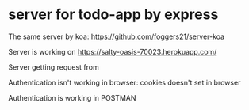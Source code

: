 # server for todo-app by express

The same server by koa: https://github.com/foggers21/server-koa

Server is working on https://salty-oasis-70023.herokuapp.com/

Server getting request from 

Authentication isn't working in browser: cookies doesn't set in browser

Authentication is working in POSTMAN
